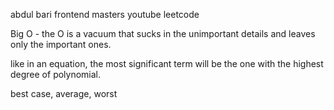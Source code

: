 abdul bari
frontend masters
youtube
leetcode


Big O - the O is a vacuum that sucks in the unimportant details and leaves only the important ones.

like in an equation, the most significant term will be the one with the highest degree of polynomial.

best case, average, worst